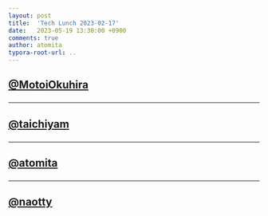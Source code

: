```yaml
---
layout: post
title:  'Tech Lunch 2023-02-17'
date:   2023-05-19 13:30:00 +0900
comments: true
author: atomita
typora-root-url: ..
---
```


## [@MotoiOkuhira](https://github.com/MotoiOkuhira)
### 

---

## [@taichiyam](https://github.com/taichiyam)
### 

---

## [@atomita](https://github.com/atomita)
### 

---

## [@naotty](https://github.com/naotty)
### 

